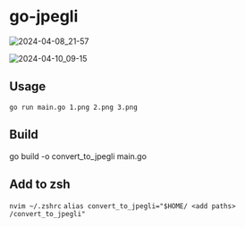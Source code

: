 # go-jpegli

![2024-04-08_21-57](https://github.com/ngmisl/go-jpegli/assets/98217124/64611d1c-43a7-44b0-979e-86ed340656f5)

![2024-04-10_09-15](https://github.com/ngmisl/go-jpegli/assets/98217124/f7e02fb3-c419-4952-bc1c-e0518a461ab3)

## Usage

`go run main.go 1.png 2.png 3.png`

## Build

go build -o convert_to_jpegli main.go

## Add to zsh

`nvim ~/.zshrc`
`alias convert_to_jpegli="$HOME/ <add paths> /convert_to_jpegli"`
